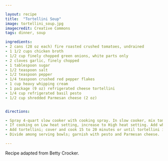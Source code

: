 ```yaml
---

layout: recipe
title:  "Tortellini Soup"
image: tortellini_soup.jpg
imagecredit: Creative Commons
tags: dinner, soup

ingredients:
- 2 cans (28 oz each) fire roasted crushed tomatoes, undrained
- 1 1/2 cups chicken broth
- 1/2 cup finely chopped green onions, white parts only
- 2 cloves garlic, finely chopped
- 1 tablespoon sugar
- 1/2 teaspoon salt
- 1/2 teaspoon pepper
- 1/4 teaspoon crushed red pepper flakes
- 1 cup heavy whipping cream
- 1 package (9 oz) refrigerated cheese tortellini
- 1/4 cup refrigerated basil pesto
- 1/2 cup shredded Parmesan cheese (2 oz)


directions:

- Spray 4-quart slow cooker with cooking spray. In slow cooker, mix tomatoes, broth, green onion whites, garlic, sugar, salt, pepper and pepper flakes. Cover; cook on High heat setting 3 hours or Low heat setting 6 hours.
- If cooking on Low heat setting, increase to High heat setting. Add whipping cream; cover and cook about 15 minutes or until hot.
- Add tortellini; cover and cook 15 to 20 minutes or until tortellini is tender.
- Divide among serving bowls; garnish with pesto and Parmesan cheese. 

---
```


Recipe adapted from Betty Crocker.
